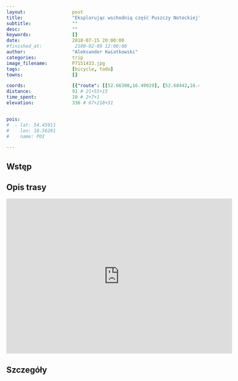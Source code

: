 ```yaml
---
layout:                 post
title:                  "Eksplorując wschodnią część Puszczy Noteckiej"
subtitle:               ""
desc:                   ""
keywords:               []
date:                   2018-07-15 20:00:00
#finished_at:            2100-02-09 12:00:00
author:                 "Aleksander Kwiatkowski"
categories:             trip
image_filename:         P7151433.jpg
tags:                   [bicycle, todo]
towns:                  []

coords:                 [{"route": [[52.66308,16.49029], [52.68442,16.48291], [52.69191,16.51450], [52.71251,16.52446], [52.71521,16.58574], [52.70544,16.61132], [52.74525,16.62797], [52.77361,16.64153], [52.79303,16.67346], [52.79739,16.73732], [52.77091,16.73560], [52.75793,16.76770], [52.75087,16.76667], [52.74016,16.67741], [52.70928,16.66333], [52.69269,16.67783], [52.69358,16.64522], [52.70554,16.61071]], "type": "bicycle"}]
distance:               91 # 21+55+15
time_spent:             10 # 2+7+1
elevation:              336 # 67+218+51


pois:
#  - lat: 54.45911
#    lon: 18.56281
#    name: POI

---
```



## Wstęp



## Opis trasy

<iframe height='405' width='590' frameborder='0' allowtransparency='true' scrolling='no' src='https://www.strava.com/activities/1704685001/embed/5d0f3090a3da2698dd6f0f6fd10f3729695a9f00'></iframe>

## Szczegóły
